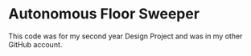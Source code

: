 # Autonomous Floor Sweeper

This code was for my second year Design Project and was in my other GitHub account.
